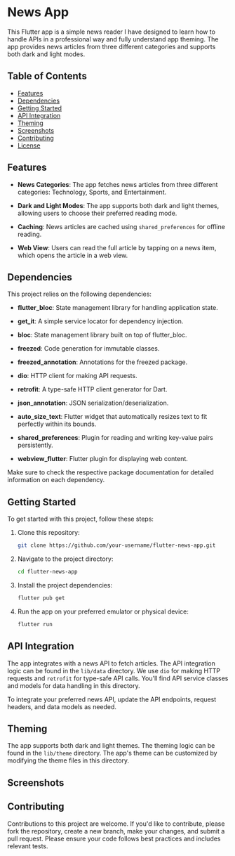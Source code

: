 # News App

This Flutter app is a simple news reader I have designed to learn how to handle APIs in a professional way and fully understand app theming. The app provides news articles from three different categories and supports both dark and light modes.

## Table of Contents

- [Features](#features)
- [Dependencies](#dependencies)
- [Getting Started](#getting-started)
- [API Integration](#api-integration)
- [Theming](#theming)
- [Screenshots](#screenshots)
- [Contributing](#contributing)
- [License](#license)

## Features

- **News Categories**: The app fetches news articles from three different categories: Technology, Sports, and Entertainment.

- **Dark and Light Modes**: The app supports both dark and light themes, allowing users to choose their preferred reading mode.

- **Caching**: News articles are cached using `shared_preferences` for offline reading.

- **Web View**: Users can read the full article by tapping on a news item, which opens the article in a web view.

## Dependencies

This project relies on the following dependencies:

- **flutter_bloc**: State management library for handling application state.

- **get_it**: A simple service locator for dependency injection.

- **bloc**: State management library built on top of flutter_bloc.

- **freezed**: Code generation for immutable classes.

- **freezed_annotation**: Annotations for the freezed package.

- **dio**: HTTP client for making API requests.

- **retrofit**: A type-safe HTTP client generator for Dart.

- **json_annotation**: JSON serialization/deserialization.

- **auto_size_text**: Flutter widget that automatically resizes text to fit perfectly within its bounds.

- **shared_preferences**: Plugin for reading and writing key-value pairs persistently.

- **webview_flutter**: Flutter plugin for displaying web content.

Make sure to check the respective package documentation for detailed information on each dependency.

## Getting Started

To get started with this project, follow these steps:

1. Clone this repository:

   ```bash
   git clone https://github.com/your-username/flutter-news-app.git

2.  Navigate to the project directory:
    
     ```bash
    cd flutter-news-app
    
3.  Install the project dependencies:
    
     ```bash
    flutter pub get
    
4.  Run the app on your preferred emulator or physical device:
     ```bash    
    flutter run

## API Integration

The app integrates with a news API to fetch articles. The API integration logic can be found in the `lib/data` directory. We use `dio` for making HTTP requests and `retrofit` for type-safe API calls. You'll find API service classes and models for data handling in this directory.

To integrate your preferred news API, update the API endpoints, request headers, and data models as needed.

## Theming

The app supports both dark and light themes. The theming logic can be found in the `lib/theme` directory. The app's theme can be customized by modifying the theme files in this directory.

## Screenshots



## Contributing

Contributions to this project are welcome. If you'd like to contribute, please fork the repository, create a new branch, make your changes, and submit a pull request. Please ensure your code follows best practices and includes relevant tests.

